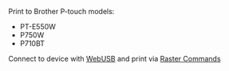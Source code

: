 Print to Brother P-touch models:

  * PT-E550W
  * P750W
  * P710BT

Connect to device with [WebUSB](https://developer.mozilla.org/en-US/docs/Web/API/WebUSB_API) and print via [Raster Commands](https://download.brother.com/welcome/docp100064/cv_pte550wp750wp710bt_eng_raster_102.pdf)